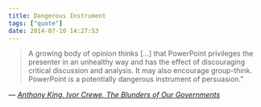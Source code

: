 ```yaml
---
title: Dangerous Instrument
tags: ["quote"]
date: 2014-07-10 14:27:53
---
```


> A growing body of opinion thinks […] that PowerPoint privileges the presenter in an unhealthy way and has the effect of discouraging critical discussion and analysis. It may also encourage group-think. PowerPoint is a potentially dangerous instrument of persuasion."

— <cite>[Anthony King, Ivor Crewe, _The Blunders of Our Governments_](https://www.goodreads.com/book/show/18485664-the-blunders-of-our-governments)</cite>
